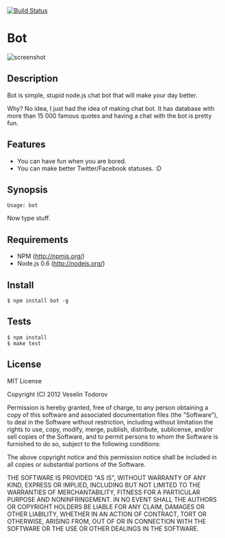 [![Build Status](https://secure.travis-ci.org/vesln/bot.png)](http://travis-ci.org/vesln/bot)

# Bot

![screenshot](http://img535.imageshack.us/img535/4638/screenshot20120121at353.png)

## Description
	
Bot is simple, stupid node.js chat bot that will make your day better.

Why? No idea, I just had the idea of making chat bot. It has database with more than 15 000 famous quotes and
having a chat with the bot is pretty fun.

## Features

- You can have fun when you are bored.
- You can make better Twitter/Facebook statuses. :D

## Synopsis

```
Usage: bot
```

Now type stuff.

## Requirements

- NPM (http://npmjs.org/)
- Node.js 0.6 (http://nodejs.org/)

## Install

```
$ npm install bot -g
```

## Tests

```
$ npm install
$ make test
```

## License

MIT License

Copyright (C) 2012 Veselin Todorov

Permission is hereby granted, free of charge, to any person obtaining a copy of
this software and associated documentation files (the "Software"), to deal in
the Software without restriction, including without limitation the rights to
use, copy, modify, merge, publish, distribute, sublicense, and/or sell copies
of the Software, and to permit persons to whom the Software is furnished to do
so, subject to the following conditions:

The above copyright notice and this permission notice shall be included in all
copies or substantial portions of the Software.

THE SOFTWARE IS PROVIDED "AS IS", WITHOUT WARRANTY OF ANY KIND, EXPRESS OR
IMPLIED, INCLUDING BUT NOT LIMITED TO THE WARRANTIES OF MERCHANTABILITY,
FITNESS FOR A PARTICULAR PURPOSE AND NONINFRINGEMENT. IN NO EVENT SHALL THE
AUTHORS OR COPYRIGHT HOLDERS BE LIABLE FOR ANY CLAIM, DAMAGES OR OTHER
LIABILITY, WHETHER IN AN ACTION OF CONTRACT, TORT OR OTHERWISE, ARISING FROM,
OUT OF OR IN CONNECTION WITH THE SOFTWARE OR THE USE OR OTHER DEALINGS IN THE
SOFTWARE.